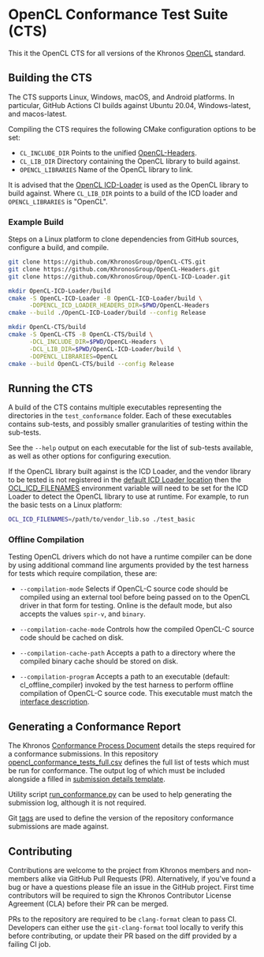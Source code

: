 # OpenCL Conformance Test Suite (CTS)

This it the OpenCL CTS for all versions of the Khronos
[OpenCL](https://www.khronos.org/opencl/) standard.

## Building the CTS

The CTS supports Linux, Windows, macOS, and Android platforms. In particular,
GitHub Actions CI builds against Ubuntu 20.04, Windows-latest, and
macos-latest.

Compiling the CTS requires the following CMake configuration options to be set:

* `CL_INCLUDE_DIR` Points to the unified
  [OpenCL-Headers](https://github.com/KhronosGroup/OpenCL-Headers).
* `CL_LIB_DIR` Directory containing the OpenCL library to build against.
* `OPENCL_LIBRARIES` Name of the OpenCL library to link.

It is advised that the [OpenCL ICD-Loader](https://github.com/KhronosGroup/OpenCL-ICD-Loader)
is used as the OpenCL library to build against. Where `CL_LIB_DIR` points to a
build of the ICD loader and `OPENCL_LIBRARIES` is "OpenCL".

### Example Build

Steps on a Linux platform to clone dependencies from GitHub sources, configure
a build, and compile.

```sh
git clone https://github.com/KhronosGroup/OpenCL-CTS.git
git clone https://github.com/KhronosGroup/OpenCL-Headers.git
git clone https://github.com/KhronosGroup/OpenCL-ICD-Loader.git

mkdir OpenCL-ICD-Loader/build
cmake -S OpenCL-ICD-Loader -B OpenCL-ICD-Loader/build \
      -DOPENCL_ICD_LOADER_HEADERS_DIR=$PWD/OpenCL-Headers
cmake --build ./OpenCL-ICD-Loader/build --config Release

mkdir OpenCL-CTS/build
cmake -S OpenCL-CTS -B OpenCL-CTS/build \
      -DCL_INCLUDE_DIR=$PWD/OpenCL-Headers \
      -DCL_LIB_DIR=$PWD/OpenCL-ICD-Loader/build \
      -DOPENCL_LIBRARIES=OpenCL
cmake --build OpenCL-CTS/build --config Release
```

## Running the CTS

A build of the CTS contains multiple executables representing the directories in
the `test_conformance` folder. Each of these executables contains sub-tests, and
possibly smaller granularities of testing within the sub-tests.

See the `--help` output on each executable for the list of sub-tests available,
as well as other options for configuring execution.

If the OpenCL library built against is the ICD Loader, and the vendor library to
be tested is not registered in the
[default ICD Loader location](https://github.com/KhronosGroup/OpenCL-ICD-Loader#registering-icds)
then the [OCL_ICD_FILENAMES](https://github.com/KhronosGroup/OpenCL-ICD-Loader#table-of-debug-environment-variables)
environment variable will need to be set for the ICD Loader to detect the OpenCL
library to use at runtime. For example, to run the basic tests on a Linux
platform:

```sh
OCL_ICD_FILENAMES=/path/to/vendor_lib.so ./test_basic
```

### Offline Compilation

Testing OpenCL drivers which do not have a runtime compiler can be done by using
additional command line arguments provided by the test harness for tests which
require compilation, these are:

* `--compilation-mode` Selects if OpenCL-C source code should be compiled using
  an external tool before being passed on to the OpenCL driver in that form for
  testing. Online is the default mode, but also accepts the values `spir-v`, and
  `binary`.

* `--compilation-cache-mode` Controls how the compiled OpenCL-C source code
  should be cached on disk.

* `--compilation-cache-path` Accepts a path to a directory where the compiled
  binary cache should be stored on disk.

* `--compilation-program` Accepts a path to an executable (default:
   cl_offline_compiler) invoked by the test harness to perform offline
   compilation of OpenCL-C source code.  This executable must match the
   [interface description](test_common/harness/cl_offline_compiler-interface.txt).

## Generating a Conformance Report

The Khronos [Conformance Process Document](https://members.khronos.org/document/dl/911)
details the steps required for a conformance submissions.
In this repository [opencl_conformance_tests_full.csv](test_conformance/submission_details_template.txt)
defines the full list of tests which must be run for conformance. The output log
of which must be included alongside a filled in
[submission details template](test_conformance/submission_details_template.txt).

Utility script [run_conformance.py](test_conformance/run_conformance.py) can be
used to help generating the submission log, although it is not required.

Git [tags](https://github.com/KhronosGroup/OpenCL-CTS/tags) are used to define
the version of the repository conformance submissions are made against.

## Contributing

Contributions are welcome to the project from Khronos members and non-members
alike via GitHub Pull Requests (PR). Alternatively, if you've found a bug or have
a questions please file an issue in the GitHub project. First time contributors
will be required to sign the Khronos Contributor License Agreement (CLA) before
their PR can be merged.

PRs to the repository are required to be `clang-format` clean to pass CI.
Developers can either use the `git-clang-format` tool locally to verify this
before contributing, or update their PR based on the diff provided by a failing
CI job.
